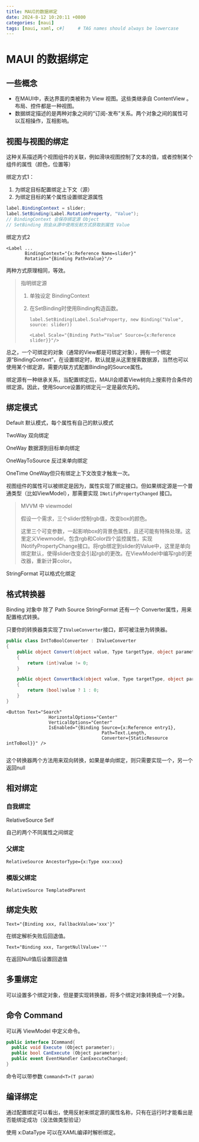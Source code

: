```yaml
---
title: MAUI的数据绑定
date: 2024-8-12 10:20:11 +0800
categories: [maui]
tags: [maui, xaml, c#]     # TAG names should always be lowercase
---
```


# MAUI 的数据绑定

## 一些概念

- 在MAUI中，表达界面的类被称为 View 视图。这些类继承自 ContentView 。布局、控件都是一种视图。
- 数据绑定描述的是两种对象之间的“订阅-发布”关系。两个对象之间的属性可以互相操作，互相影响。



## 视图与视图的绑定

这种关系描述两个视图组件的关联，例如滑块视图控制了文本的值，或者控制某个组件的属性（颜色，位置等）

绑定方式1：

1. 为绑定目标配置绑定上下文（源）
2. 为绑定目标的某个属性设置绑定源属性

```C#
label.BindingContext = slider;
label.SetBinding(Label.RotationProperty, "Value");
// BindingContext 会保存绑定源 Object
// SetBinding 则会从源中使用反射方式获取到属性 Value
```

绑定方式2

```XAML
<Label ...
       BindingContext="{x:Reference Name=slider}"
       Rotation="{Binding Path=Value}"/>
```

两种方式原理相同，等效。



> 指明绑定源
>
> 1. 单独设定 BindingContext
>
> 2. 在SetBinding时使用Binding构造函数。
>
>    `label.SetBinding(Label.ScaleProperty, new Binding("Value", source: slider))`
>
>    `<Label Scale="{Binding Path="Value" Source={x:Reference slider}}"/>`

总之，一个可绑定的对象（通常的View都是可绑定对象），拥有一个绑定源“BindingContext”，在设置绑定时，默认就是从这里搜索数据源，当然也可以使用某个绑定源，需要内联方式配置Binding的Source属性。

绑定源有一种继承关系，当配置绑定后，MAUI会顺着View树向上搜索符合条件的绑定源。因此，使用Source设置的绑定元一定是最优先的。



## 绑定模式

Default 默认模式，每个属性有自己的默认模式

TwoWay 双向绑定

OneWay 数据源到目标单向绑定

OneWayToSource 反过来单向绑定

OneTime OneWay但只有绑定上下文改变才触发一次。



视图组件的属性可以被绑定是因为，属性实现了绑定接口。但如果绑定源是一个普通类型（比如ViewModel），那需要实现 `INotifyPropertyChanged` 接口。

> MVVM 中 viewmodel
>
> 假设一个需求，三个slider控制rgb值，改变box的颜色。
>
> 这里三个可变参数，一起影响box的背景色属性，且还可能有特殊处理。这里定义Viewmodel，包含rgb和Color四个监控属性，实现INotifyPropertyChange接口。将rgb绑定到slider的Value中，这里是单向绑定默认，使得slider改变会引起rgb的更改。在ViewModel中编写rgb的更改器，重新计算color。



StringFormat 可以格式化绑定



## 格式转换器

Binding 对象中 除了 Path Source StringFormat 还有一个 Converter属性，用来配置格式转换。

只要你的转换器类实现了`IValueConverter`接口，即可被注册为转换器。

```C#
public class IntToBoolConverter : IValueConverter
{
    public object Convert(object value, Type targetType, object parameter, CultureInfo culture)
    {
        return (int)value != 0;
    }

    public object ConvertBack(object value, Type targetType, object parameter, CultureInfo culture)
    {
        return (bool)value ? 1 : 0;
    }
}
```

```xaml
<Button Text="Search"
                HorizontalOptions="Center"
                VerticalOptions="Center"
                IsEnabled="{Binding Source={x:Reference entry1},
                                    Path=Text.Length,
                                    Converter={StaticResource intToBool}}" />
        
```



这个转换器两个方法用来双向转换，如果是单向绑定，则只需要实现一个，另一个返回null





## 相对绑定

### 自我绑定

RelativeSource Self

自己的两个不同属性之间绑定

### 父绑定

`RelativeSource AncestorType={x:Type xxx:xxx}`

### 模版父绑定

`RelativeSource TemplatedParent`



## 绑定失败

`Text="{Binding xxx, FallbackValue='xxx'}"` 

在绑定解析失败后回退值。

`Text="Binding xxx, TargetNullValue=''"`

在返回Null值后设置回退值



## 多重绑定

可以设置多个绑定对象，但是要实现转换器，将多个绑定对象转换成一个对象。





## 命令 Command

可以再 ViewModel 中定义命令。

```C#
public interface ICommand{
  public void Execute (Object parameter);
  public bool CanExecute (Object parameter);
  public event EventHandler CanExecuteChanged;
}
```

命令可以带参数 `Command<T>(T param)`



## 编译绑定

通过配置绑定可以看出，使用反射来绑定源的属性名称，只有在运行时才能看出是否能绑定成功（没法做类型验证）

使用 x:DataType 可以在XAML编译时解析绑定。



